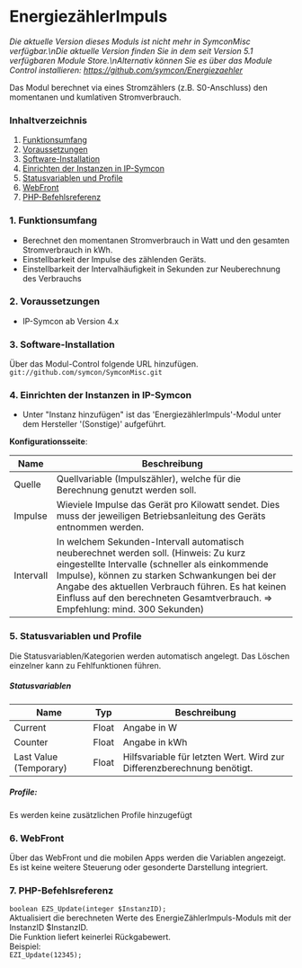 # EnergiezählerImpuls

_Die aktuelle Version dieses Moduls ist nicht mehr in SymconMisc verfügbar.\nDie aktuelle Version finden Sie in dem seit Version 5.1 verfügbaren Module Store.\nAlternativ können Sie es über das Module Control installieren: https://github.com/symcon/Energiezaehler_

Das Modul berechnet via eines Stromzählers (z.B. S0-Anschluss) den momentanen und kumlativen Stromverbrauch.

### Inhaltverzeichnis

1. [Funktionsumfang](#1-funktionsumfang)
2. [Voraussetzungen](#2-voraussetzungen)
3. [Software-Installation](#3-software-installation)
4. [Einrichten der Instanzen in IP-Symcon](#4-einrichten-der-instanzen-in-ip-symcon)
5. [Statusvariablen und Profile](#5-statusvariablen-und-profile)
6. [WebFront](#6-webfront)
7. [PHP-Befehlsreferenz](#7-php-befehlsreferenz)

### 1. Funktionsumfang

* Berechnet den momentanen Stromverbrauch in Watt und den gesamten Stromverbrauch in kWh.
* Einstellbarkeit der Impulse des zählenden Geräts.
* Einstellbarkeit der Intervalhäufigkeit in Sekunden zur Neuberechnung des Verbrauchs

### 2. Voraussetzungen

- IP-Symcon ab Version 4.x

### 3. Software-Installation

Über das Modul-Control folgende URL hinzufügen.  
`git://github.com/symcon/SymconMisc.git`  

### 4. Einrichten der Instanzen in IP-Symcon

- Unter "Instanz hinzufügen" ist das 'EnergiezählerImpuls'-Modul unter dem Hersteller '(Sonstige)' aufgeführt.  

__Konfigurationsseite__:

Name      | Beschreibung
--------- | ---------------------------------
Quelle    | Quellvariable (Impulszähler), welche für die Berechnung genutzt werden soll.
Impulse   | Wieviele Impulse das Gerät pro Kilowatt sendet. Dies muss der jeweiligen Betriebsanleitung des Geräts entnommen werden.
Intervall | In welchem Sekunden-Intervall automatisch neuberechnet werden soll. (Hinweis: Zu kurz eingestellte Intervalle (schneller als einkommende Impulse), können zu starken Schwankungen bei der Angabe des aktuellen Verbrauch führen. Es hat keinen Einfluss auf den berechneten Gesamtverbrauch. => Empfehlung: mind. 300 Sekunden)


### 5. Statusvariablen und Profile

Die Statusvariablen/Kategorien werden automatisch angelegt. Das Löschen einzelner kann zu Fehlfunktionen führen.

##### Statusvariablen

Name                   | Typ     | Beschreibung
---------------------- | ------- | ----------------
Current                | Float   | Angabe in W
Counter                | Float   | Angabe in kWh
Last Value (Temporary) | Float   | Hilfsvariable für letzten Wert. Wird zur Differenzberechnung benötigt.

##### Profile:

Es werden keine zusätzlichen Profile hinzugefügt

### 6. WebFront

Über das WebFront und die mobilen Apps werden die Variablen angezeigt. Es ist keine weitere Steuerung oder gesonderte Darstellung integriert.

### 7. PHP-Befehlsreferenz

`boolean EZS_Update(integer $InstanzID);`  
Aktualisiert die berechneten Werte des EnergieZählerImpuls-Moduls mit der InstanzID $InstanzID.  
Die Funktion liefert keinerlei Rückgabewert.  
Beispiel:  
`EZI_Update(12345);`